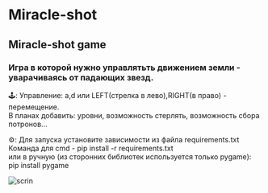 # Miracle-shot
## Miracle-shot game  
### Игра в которой нужно управлятьть движением земли - уварачиваясь от падающих звезд.

🕹:
Управление: a,d или LEFT(стрелка в лево),RIGHT(в право) - перемещение.  
В планах добавить: уровни, возможность стерлять, возможность сбора потронов...

⚙:
Для запуска установите зависимости из файла requirements.txt  
Команда для cmd - pip install -r requirements.txt  
или в ручную (из сторонних библиотек используется только pygame):  
pip install pygame  

![scrin](https://sun9-19.userapi.com/impg/nciWHK850g19o-aAvUwoHuqy6gKzBgd7xB9VVw/6vKdav07250.jpg?size=1258x1049&quality=95&sign=f0b94115784415cdbee75acedeec27ab&type=album)
